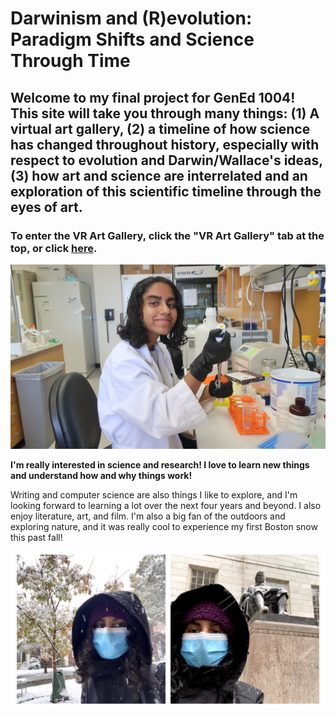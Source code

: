 # Darwinism and (R)evolution: Paradigm Shifts and Science Through Time
## Welcome to my final project for GenEd 1004! This site will take you through many things: (1) A virtual art gallery, (2) a timeline of how science has changed throughout history, especially with respect to evolution and Darwin/Wallace's ideas, (3) how art and science are interrelated and an exploration of this scientific timeline through the eyes of art.
### To enter the VR Art Gallery, click the "VR Art Gallery" tab at the top, or click [here](https://shanivi.github.io/paradigmshifts/another-page-science.html).

![Shanivi Lab Pic](/images/shanivipicic.jpg)

**I'm really interested in science and research! I love to learn new things and understand how and why things work!**

Writing and computer science are also things I like to explore, and I'm looking forward to learning a lot over the next four years and beyond. I also enjoy literature, art, and film. I'm also a big fan of the outdoors and exploring nature, and it was really cool to experience my first Boston snow this past fall!

![Shanivi Snow Pic](/images/shanivisnow.jpg)
